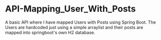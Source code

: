 # API-Mapping_User_With_Posts
A basic API where I have mapped Users with Posts using  Spring Boot. The Users are hardcoded just using a simple arraylist and their posts are mapped into springboot's own H2 database.
